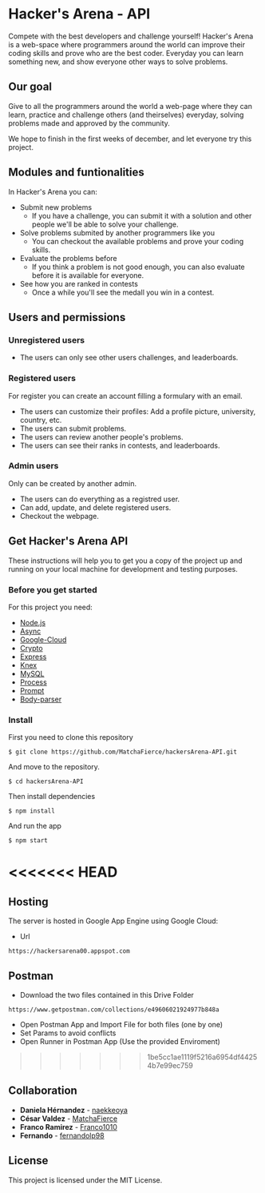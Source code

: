 # Hacker's Arena - API

Compete with the best developers and challenge yourself!
Hacker's Arena is a web-space where programmers around the world can improve their coding skills and prove who are the best coder.
Everyday you can learn something new, and show everyone other ways to solve problems.

## Our goal

Give to all the programmers around the world a web-page where they can learn, practice and challenge others (and theirselves) everyday, solving problems made and approved by the community.  

We hope to finish in the first weeks of december, and let everyone try this project. 

## Modules and funtionalities

In Hacker's Arena you can: 
- Submit new problems 
  - If you have a challenge, you can submit it with a solution and other people we'll be able to solve your challenge. 
- Solve problems submited by another programmers like you
  - You can checkout the available problems and prove your coding skills. 
- Evaluate the problems before  
  - If you think a problem is not good enough, you can also evaluate before it is available for everyone.
- See how you are ranked in contests
  - Once a while you'll see the medall you win in a contest. 

## Users and permissions

### Unregistered users 
- The users can only see other users challenges, and  leaderboards. 

### Registered users
For register you can create an account filling a formulary with an email.
- The users can customize their profiles: Add a profile picture, university, country, etc.  
- The users can submit problems.  
- The users can review another people's problems. 
- The users can see their ranks in contests, and leaderboards. 

### Admin users
Only can be created by another admin. 
- The users can do everything as a registred user. 
- Can add, update, and delete registered users. 
- Checkout the webpage. 
 
## Get Hacker's Arena API

These instructions will help you to get you a copy of the project up and running on your local machine for development and testing purposes.

### Before you get started

For this project you need: 
- [Node.js](https://nodejs.org/en/)
- [Async](https://caolan.github.io/async/)
- [Google-Cloud](https://cloud.google.com/storage/docs/gsutil_install)
- [Crypto](https://www.npmjs.com/package/crypto-js)
- [Express](http://expressjs.com/es/starter/installing.html)
- [Knex](https://knexjs.org/)
- [MySQL](https://www.npmjs.com/package/mysql#install)
- [Process](https://www.npmjs.com/package/process)
- [Prompt]()
- [Body-parser](https://nodejs.org/en/)


### Install

First you need to clone this repository

```
$ git clone https://github.com/MatchaFierce/hackersArena-API.git
```
And move to the repository. 
```
$ cd hackersArena-API 
```
Then install dependencies
```
$ npm install 
```
And run the app
```
$ npm start 
```

<<<<<<< HEAD
=======
## Hosting
The server is hosted in Google App Engine using Google Cloud:
  - Url
```
https://hackersarena00.appspot.com
```

## Postman

- Download the two files contained in this Drive Folder
```
https://www.getpostman.com/collections/e49606021924977b848a
``` 
- Open Postman App and Import File for both files (one by one)
- Set Params to avoid conflicts
- Open Runner in Postman App (Use the provided Enviroment)

>>>>>>> 1be5cc1ae1119f5216a6954df44254b7e99ec759
## Collaboration

* **Daniela Hérnandez** - [naekkeoya](https://github.com/naekkeoya)
* **César Valdez** - [MatchaFierce](https://github.com/MatchaFierce)
* **Franco Ramirez**  - [Franco1010](https://github.com/Franco1010)
* **Fernando**  - [fernandolp98](https://github.com/fernandolp98)

## License

This project is licensed under the MIT License. 
